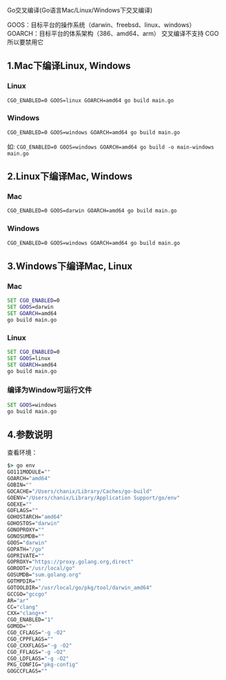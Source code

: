 Go交叉编译(Go语言Mac/Linux/Windows下交叉编译)

GOOS：目标平台的操作系统（darwin、freebsd、linux、windows） 
GOARCH：目标平台的体系架构（386、amd64、arm） 
交叉编译不支持 CGO 所以要禁用它

## 1.Mac下编译Linux, Windows

### Linux
~~~cmd
CGO_ENABLED=0 GOOS=linux GOARCH=amd64 go build main.go
~~~
 
### Windows
~~~cmd
CGO_ENABLED=0 GOOS=windows GOARCH=amd64 go build main.go
~~~
如: `CGO_ENABLED=0 GOOS=windows GOARCH=amd64 go build -o main-windows main.go`

## 2.Linux下编译Mac, Windows

### Mac
~~~cmd
CGO_ENABLED=0 GOOS=darwin GOARCH=amd64 go build main.go
~~~
 
### Windows
~~~cmd
CGO_ENABLED=0 GOOS=windows GOARCH=amd64 go build main.go
~~~

## 3.Windows下编译Mac, Linux

### Mac
~~~cmd
SET CGO_ENABLED=0
SET GOOS=darwin
SET GOARCH=amd64
go build main.go
~~~
 
### Linux
~~~cmd
SET CGO_ENABLED=0
SET GOOS=linux
SET GOARCH=amd64
go build main.go
~~~

### 编译为Window可运行文件
~~~cmd
SET GOOS=windows
go build main.go
~~~

## 4.参数说明

查看环境：

~~~cmd
$> go env
GO111MODULE=""
GOARCH="amd64"
GOBIN=""
GOCACHE="/Users/chanix/Library/Caches/go-build"
GOENV="/Users/chanix/Library/Application Support/go/env"
GOEXE=""
GOFLAGS=""
GOHOSTARCH="amd64"
GOHOSTOS="darwin"
GONOPROXY=""
GONOSUMDB=""
GOOS="darwin"
GOPATH="/go"
GOPRIVATE=""
GOPROXY="https://proxy.golang.org,direct"
GOROOT="/usr/local/go"
GOSUMDB="sum.golang.org"
GOTMPDIR=""
GOTOOLDIR="/usr/local/go/pkg/tool/darwin_amd64"
GCCGO="gccgo"
AR="ar"
CC="clang"
CXX="clang++"
CGO_ENABLED="1"
GOMOD=""
CGO_CFLAGS="-g -O2"
CGO_CPPFLAGS=""
CGO_CXXFLAGS="-g -O2"
CGO_FFLAGS="-g -O2"
CGO_LDFLAGS="-g -O2"
PKG_CONFIG="pkg-config"
GOGCCFLAGS=""
~~~